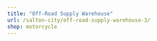 ```yaml
---
title: "Off-Road Supply Warehouse"
url: /salton-city/off-road-supply-warehouse-3/
shop: motorcycle
---
```

